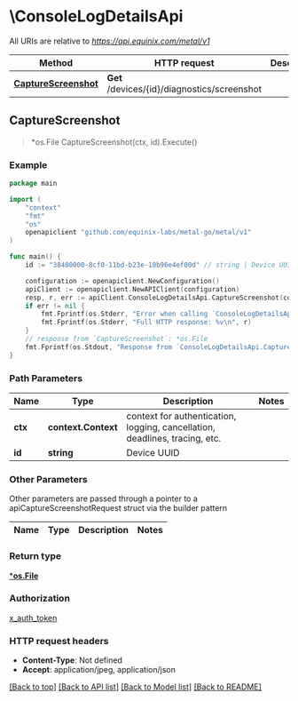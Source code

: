 # \ConsoleLogDetailsApi

All URIs are relative to *https://api.equinix.com/metal/v1*

Method | HTTP request | Description
------------- | ------------- | -------------
[**CaptureScreenshot**](ConsoleLogDetailsApi.md#CaptureScreenshot) | **Get** /devices/{id}/diagnostics/screenshot | 



## CaptureScreenshot

> *os.File CaptureScreenshot(ctx, id).Execute()





### Example

```go
package main

import (
    "context"
    "fmt"
    "os"
    openapiclient "github.com/equinix-labs/metal-go/metal/v1"
)

func main() {
    id := "38400000-8cf0-11bd-b23e-10b96e4ef00d" // string | Device UUID

    configuration := openapiclient.NewConfiguration()
    apiClient := openapiclient.NewAPIClient(configuration)
    resp, r, err := apiClient.ConsoleLogDetailsApi.CaptureScreenshot(context.Background(), id).Execute()
    if err != nil {
        fmt.Fprintf(os.Stderr, "Error when calling `ConsoleLogDetailsApi.CaptureScreenshot``: %v\n", err)
        fmt.Fprintf(os.Stderr, "Full HTTP response: %v\n", r)
    }
    // response from `CaptureScreenshot`: *os.File
    fmt.Fprintf(os.Stdout, "Response from `ConsoleLogDetailsApi.CaptureScreenshot`: %v\n", resp)
}
```

### Path Parameters


Name | Type | Description  | Notes
------------- | ------------- | ------------- | -------------
**ctx** | **context.Context** | context for authentication, logging, cancellation, deadlines, tracing, etc.
**id** | **string** | Device UUID | 

### Other Parameters

Other parameters are passed through a pointer to a apiCaptureScreenshotRequest struct via the builder pattern


Name | Type | Description  | Notes
------------- | ------------- | ------------- | -------------


### Return type

[***os.File**](*os.File.md)

### Authorization

[x_auth_token](../README.md#x_auth_token)

### HTTP request headers

- **Content-Type**: Not defined
- **Accept**: application/jpeg, application/json

[[Back to top]](#) [[Back to API list]](../README.md#documentation-for-api-endpoints)
[[Back to Model list]](../README.md#documentation-for-models)
[[Back to README]](../README.md)

